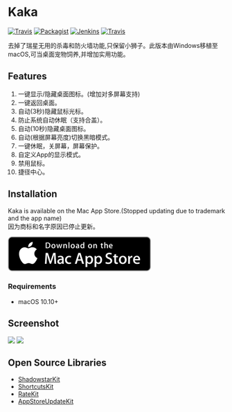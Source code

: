 # Kaka

[![Travis](https://img.shields.io/badge/build-passing-brightgreen.svg)](https://github.com/HsiangHo/Kaka)
[![Packagist](https://img.shields.io/badge/release-1.1.4-blue.svg)](https://itunes.apple.com/app/id1434172933)
[![Jenkins](https://img.shields.io/badge/license-MIT-red.svg)](https://github.com/HsiangHo/Kaka/blob/master/LICENSE)
[![Travis](https://img.shields.io/badge/platform-macOS-yellow.svg)]()

去掉了瑞星无用的杀毒和防火墙功能,只保留小狮子。此版本由Windows移植至macOS,可当桌面宠物饲养,并增加实用功能。

## Features

1. 一键显示/隐藏桌面图标。(增加对多屏幕支持)
2. 一键返回桌面。
3. 自动(3秒)隐藏鼠标光标。
4. 防止系统自动休眠（支持合盖）。
5. 自动(10秒)隐藏桌面图标。
6. 自动(根据屏幕亮度)切换黑暗模式。
7. 一键休眠，关屏幕，屏幕保护。
8. 自定义App的显示模式。
9. 禁用鼠标。
10. 捷径中心。


## Installation

Kaka is available on the Mac App Store.(Stopped updating due to trademark and the app name)  
因为商标和名字原因已停止更新。

[![download on the Mac App Store](img/MAS_badge.svg)](https://itunes.apple.com/app/id1434172933)

### Requirements

- macOS 10.10+

## Screenshot

<img src="img/Screen_Shot1.png" width="480px">
<img src="img/Screen_Shot2.png" width="480px">

## Open Source Libraries

- [ShadowstarKit](https://github.com/HsiangHo/ShadowstarKit)
- [ShortcutsKit](https://github.com/HsiangHo/ShortcutsKit)
- [RateKit](https://github.com/HsiangHo/RateKit)
- [AppStoreUpdateKit](https://github.com/HsiangHo/AppStoreUpdateKit)
